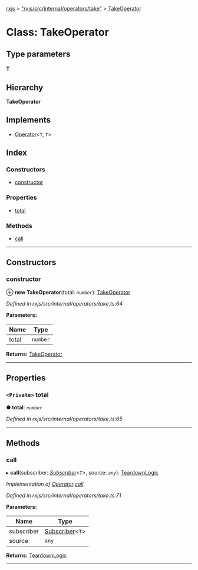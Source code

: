 [rxjs](../README.md) > ["rxjs/src/internal/operators/take"](../modules/_rxjs_src_internal_operators_take_.md) > [TakeOperator](../classes/_rxjs_src_internal_operators_take_.takeoperator.md)

# Class: TakeOperator

## Type parameters
#### T 
## Hierarchy

**TakeOperator**

## Implements

* [Operator](../interfaces/_rxjs_src_internal_operator_.operator.md)<`T`, `T`>

## Index

### Constructors

* [constructor](_rxjs_src_internal_operators_take_.takeoperator.md#constructor)

### Properties

* [total](_rxjs_src_internal_operators_take_.takeoperator.md#total)

### Methods

* [call](_rxjs_src_internal_operators_take_.takeoperator.md#call)

---

## Constructors

<a id="constructor"></a>

###  constructor

⊕ **new TakeOperator**(total: *`number`*): [TakeOperator](_rxjs_src_internal_operators_take_.takeoperator.md)

*Defined in rxjs/src/internal/operators/take.ts:64*

**Parameters:**

| Name | Type |
| ------ | ------ |
| total | `number` |

**Returns:** [TakeOperator](_rxjs_src_internal_operators_take_.takeoperator.md)

___

## Properties

<a id="total"></a>

### `<Private>` total

**● total**: *`number`*

*Defined in rxjs/src/internal/operators/take.ts:65*

___

## Methods

<a id="call"></a>

###  call

▸ **call**(subscriber: *[Subscriber](_rxjs_src_internal_subscriber_.subscriber.md)<`T`>*, source: *`any`*): [TeardownLogic](../modules/_rxjs_src_internal_types_.md#teardownlogic)

*Implementation of [Operator](../interfaces/_rxjs_src_internal_operator_.operator.md).[call](../interfaces/_rxjs_src_internal_operator_.operator.md#call)*

*Defined in rxjs/src/internal/operators/take.ts:71*

**Parameters:**

| Name | Type |
| ------ | ------ |
| subscriber | [Subscriber](_rxjs_src_internal_subscriber_.subscriber.md)<`T`> |
| source | `any` |

**Returns:** [TeardownLogic](../modules/_rxjs_src_internal_types_.md#teardownlogic)

___

